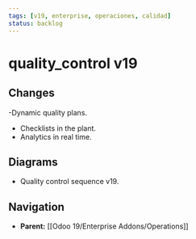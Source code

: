 ```yaml
---
tags: [v19, enterprise, operaciones, calidad]
status: backlog
---
```

# quality_control v19

## Changes
-Dynamic quality plans.
- Checklists in the plant.
- Analytics in real time.

## Diagrams
- Quality control sequence v19.






## Navigation
- **Parent:** [[Odoo 19/Enterprise Addons/Operations]]
